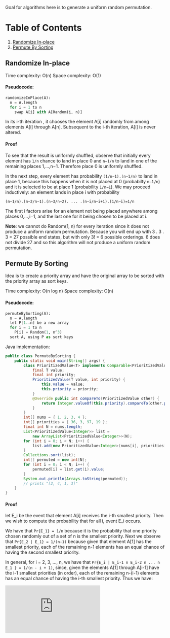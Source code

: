 Goal for algorithms here is to generate a uniform random permutation.

# Table of Contents
1. [Randomize In-place](#randomize_in_place)
2. [Permute By Sorting](#permute_by_sorting)

<a name="randomize_in_place"></a>
## Randomize In-place
Time complexity: O(n)
Space complexity: O(1)

#### Pseudocode:
```python
randomizeInPlace(A):
  n = A.length
  for i = 1 to n
    swap A[i] with A[Random(i, n)]
```

In its i-th iteration , it chooses the element A[i] randomly from among elements A[i] through A[n]. Subsequent to the i-th iteration, A[i] is never altered.

#### Proof
To see that the result is uniformly shuffled, observe that initially every element has `1/n` chance to land in place 0 and `n−1/n` to land in one of the remaining places 1,...,n−1. Therefore place 0 is uniformly shuffled. 

In the next step, every element has probability `(1/n−1).(n−1/n)` to land in place 1, because this happens when it is not placed at 0 (probabilty `n−1/n`) and it is selected to be at place 1 (probability `1/n−1`). We may proceed inductively: an element lands in place i with probability

```(n−1/n).(n−2/n−1).(n−3/n−2). ... .(n−i/n−i+1).(1/n−i)=1/n```

The first i factors arise for an element not being placed anywhere among places 0,…,i−1, and the last one for it being chosen to be placed at i.

**Note**: we cannot do Random(1, n) for every iteration since it does not produce a uniform random permutation. Because you will end up with 3 . 3 . 3 = 27 possible end states, but with only 3! = 6 possible orderings. 6 does not divide 27 and so this algorithm will not produce a uniform random permutation.

<a name="permute_by_sorting"></a>
## Permute By Sorting
Idea is to create a priority array and have the original array to be sorted with the priority array as sort keys.

Time complexity: O(n log n)
Space complexity: O(n)

#### Pseudocode:
```python
permuteBySorting(A):
  n = A.length
  let P[1..n] be a new array
  for i = 1 to n
    P[i] = Random(1, n^3)
  sort A, using P as sort keys
```

Java implementation:
```java
public class PermuteBySorting {
    public static void main(String[] args) {
        class PrioritizedValue<T> implements Comparable<PrioritizedValue<T>> {
            final T value;
            final int priority;
            PrioritizedValue(T value, int priority) {
                this.value = value;
                this.priority = priority;
            }
            @Override public int compareTo(PrioritizedValue other) {
                return Integer.valueOf(this.priority).compareTo(other.priority);
            }           
        }
        int[] nums = { 1, 2, 3, 4 };
        int[] priorities = { 36, 3, 97, 19 };
        final int N = nums.length;
        List<PrioritizedValue<Integer>> list =
            new ArrayList<PrioritizedValue<Integer>>(N);
        for (int i = 0; i < N; i++) {
            list.add(new PrioritizedValue<Integer>(nums[i], priorities[i]));
        }
        Collections.sort(list);
        int[] permuted = new int[N];
        for (int i = 0; i < N; i++) {
            permuted[i] = list.get(i).value;
        }
        System.out.println(Arrays.toString(permuted));
        // prints "[2, 4, 1, 3]"
    }
}
```

#### Proof
let E_i be the event that element A[i] receives the i-th smallest priority. Then we wish to compute the probability that for all i, event E_i occurs.

We have that `Pr{E_1} = 1/n` because it is the probability that one priority chosen randomly out of a set of n is the smallest priority. Next we observe that `Pr{E_2 | E_1} = 1/(n-1)` because given that element A[1] has the smallest priority, each of the remaining n-1 elements has an equal chance of having the second smallest priority.

In general, for i = 2, 3, ..., n, we have that `Pr{E_i | E_i-1 n E_i-2 n ... n E_1 } = 1/(n - i + 1)`, since, given the elements A[1] through A[i-1] have the i-1 smallest priorities (in order), each of the remaining n-(i-1) elements has an equal chance of having the i-th smallest priority. Thus we have:

![equation](http://latex.codecogs.com/gif.latex?%5Cbegin%7Balign*%7DPr%5Cleft%20%5C%7B%20E_1%20%5Ccap%20E_2%20%5Ccap%20...%20%5Ccap%20E_%7Bn-1%7D%20%5Ccap%20E_%7Bn%7D%20%5Cright%20%5C%7D%20%26%3D%20%28%5Cfrac%7B1%7D%7Bn%7D%29%28%5Cfrac%7B1%7D%7Bn-1%7D%29...%28%5Cfrac%7B1%7D%7B2%7D%29%28%5Cfrac%7B1%7D%7B1%7D%29%20%5C%5C%20%26%3D%20%5Cfrac%7B1%7D%7Bn%21%7D%20%5C%5C%20%5Cend%7Balign*%7D)
